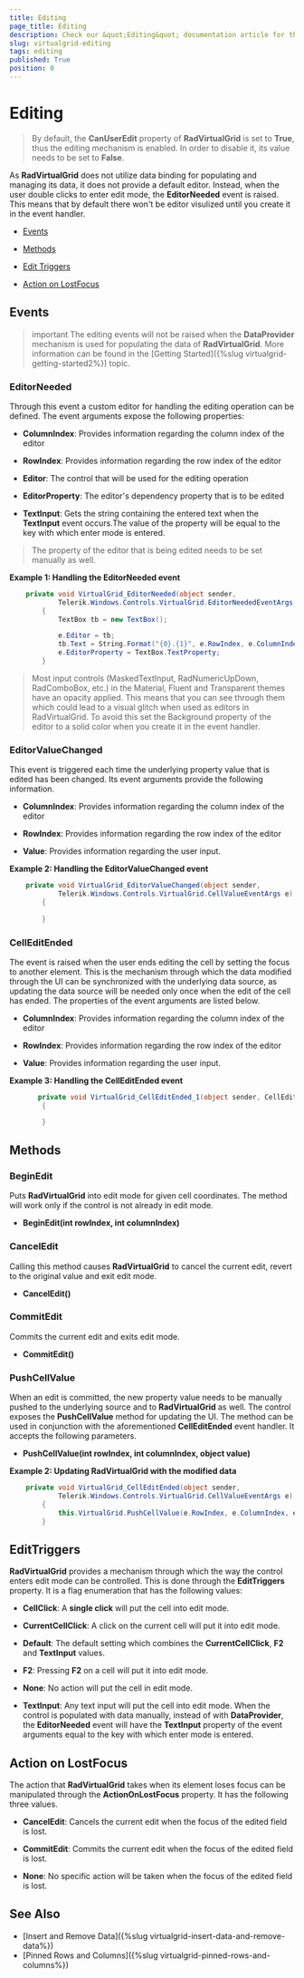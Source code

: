 ```yaml
---
title: Editing
page_title: Editing
description: Check our &quot;Editing&quot; documentation article for the RadVirtualGrid {{ site.framework_name }} control.
slug: virtualgrid-editing
tags: editing
published: True
position: 0
---
```


# Editing 

> By default, the __CanUserEdit__ property of __RadVirtualGrid__ is set to __True__, thus the editing mechanism is enabled. In order to disable it, its value needs to be set to __False__.

As __RadVirtualGrid__ does not utilize data binding for populating and managing its data, it does not provide a default editor. Instead, when the user double clicks to enter edit mode, the __EditorNeeded__ event is raised. This means that by default there won't be editor visulized until you create it in the event handler.

* [Events](#events)

* [Methods](#methods)

* [Edit Triggers](#edittriggers)

* [Action on LostFocus](#action-on-lostfocus)

## Events

>important The editing events will not be raised when the __DataProvider__ mechanism is used for populating the data of __RadVirtualGrid__. More information can be found in the [Getting Started]({%slug virtualgrid-getting-started2%}) topic.

### EditorNeeded

Through this event a custom editor for handling the editing operation can be defined. The event arguments expose the following properties:

* __ColumnIndex__: Provides information regarding the column index of the editor

* __RowIndex__: Provides information regarding the row index of the editor

* __Editor__: The control that will be used for the editing operation

* __EditorProperty__: The editor's dependency property that is to be edited

* __TextInput__: Gets the string containing the entered text when the __TextInput__ event occurs.The value of the property will be equal to the key with which enter mode is entered.

> The property of the editor that is being edited needs to be set manually as well.

__Example 1: Handling the EditorNeeded event__  
```C#
	private void VirtualGrid_EditorNeeded(object sender, 
            Telerik.Windows.Controls.VirtualGrid.EditorNeededEventArgs e)
        {
            TextBox tb = new TextBox();

            e.Editor = tb;
            tb.Text = String.Format("{0}.{1}", e.RowIndex, e.ColumnIndex);
            e.EditorProperty = TextBox.TextProperty;
        }
```

> Most input controls (MaskedTextInput, RadNumericUpDown, RadComboBox, etc.) in the Material, Fluent and Transparent themes have an opacity applied. This means that you can see through them which could lead to a visual glitch when used as editors in RadVirtualGrid. To avoid this set the Background property of the editor to a solid color when you create it in the event handler.

### EditorValueChanged

This event is triggered each time the underlying property value that is edited has been changed. Its event arguments provide the following information. 

* __ColumnIndex__: Provides information regarding the column index of the editor

* __RowIndex__: Provides information regarding the row index of the editor

* __Value__: Provides information regarding the user input.

__Example 2: Handling the EditorValueChanged event__  
```C#
	private void VirtualGrid_EditorValueChanged(object sender, 
			Telerik.Windows.Controls.VirtualGrid.CellValueEventArgs e)
        {
            
        }
```

### CellEditEnded

The event is raised when the user ends editing the cell by setting the focus to another element.  This is the mechanism through which the data modified through the UI can be synchronized with the underlying data source, as updating the data source will be needed only once when the edit of the cell has ended. The properties of the event arguments are listed below.

* __ColumnIndex__: Provides information regarding the column index of the editor

* __RowIndex__: Provides information regarding the row index of the editor

* __Value__: Provides information regarding the user input.

__Example 3: Handling the CellEditEnded event__  
```C#
	   private void VirtualGrid_CellEditEnded_1(object sender, CellEditEndedEventArgs e)
        {

        }
```

## Methods

### BeginEdit

Puts __RadVirtualGrid__ into edit mode for given cell coordinates. The method will work only if the control is not already in edit mode.

* __BeginEdit(int rowIndex, int columnIndex)__

### CancelEdit

Calling this method causes __RadVirtualGrid__ to cancel the current edit, revert to the original value and exit edit mode.

* __CancelEdit()__

### CommitEdit

Commits the current edit and exits edit mode. 

* __CommitEdit()__

### PushCellValue

When an edit is committed, the new property value needs to be manually pushed to the underlying source and to __RadVirtualGrid__ as well. The control exposes the __PushCellValue__ method for updating the UI. The method can be used in conjunction with the aforementioned __CellEditEnded__ event handler. It accepts the following parameters. 

* __PushCellValue(int rowIndex, int columnIndex, object value)__

__Example 2: Updating RadVirtualGrid with the modified data__  	
```C#
	private void VirtualGrid_CellEditEnded(object sender, 
            Telerik.Windows.Controls.VirtualGrid.CellValueEventArgs e)
        {
            this.VirtualGrid.PushCellValue(e.RowIndex, e.ColumnIndex, e.Value);
        }
```

## EditTriggers

__RadVirtualGrid__ provides a mechanism through which the way the control enters edit mode can be controlled. This is done through the __EditTriggers__ property. It is a flag enumeration that has the following values:

* __CellClick__: A __single click__ will put the cell into edit mode.

* __CurrentCellClick__: A click on the current cell will put it into edit mode.

* __Default__: The default setting which combines the __CurrentCellClick__, __F2__ and __TextInput__ values.

* __F2__: Pressing __F2__ on a cell will put it into edit mode.

* __None__: No action will put the cell in edit mode.

* __TextInput__: Any text input will put the cell into edit mode. When the control is populated with data manually, instead of with __DataProvider__, the __EditorNeeded__ event will have the __TextInput__ property of the event arguments equal to the key with which enter mode is entered.

## Action on LostFocus

The action that __RadVirtualGrid__ takes when its element loses focus can be manipulated through the __ActionOnLostFocus__ property. It has the following three values.

* __CancelEdit__: Cancels the current edit when the focus of the edited field is lost.

* __CommitEdit__: Commits the current edit when the focus of the edited field is lost.

* __None__: No specific action will be taken when the focus of the edited field is lost.

## See Also

* [Insert and Remove Data]({%slug virtualgrid-insert-data-and-remove-data%})
* [Pinned Rows and Columns]({%slug virtualgrid-pinned-rows-and-columns%})

